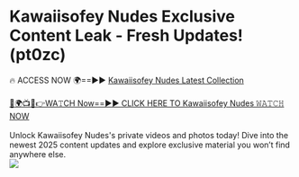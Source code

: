 # Kawaiisofey Nudes Exclusive Content Leak - Fresh Updates! (pt0zc)

🔥 ACCESS NOW 🌍==►► <a href="https://tinyurl.com/kvy9nzfs" rel="nofollow">Kawaiisofey Nudes Latest Collection</a>
<br><br>
[🔴🌍📺📱👉WA𝚃CH Now==►► CLICK HERE TO Kawaiisofey Nudes 𝚆𝙰𝚃𝙲𝙷 NOW](https://tinyurl.com/kvy9nzfs)
<br><br>
Unlock Kawaiisofey Nudes's private videos and photos today! Dive into the newest 2025 content updates and explore exclusive material you won’t find anywhere else.
<br>
<a href="https://tinyurl.com/kvy9nzfs" rel="nofollow" data-target="animated-image.originalLink"><img src="https://camo.githubusercontent.com/8a4f000d20f83aca3bf7ec5f350d767afa0574a8a352519fd8cfa583a6f93a33/68747470733a2f2f692e696d6775722e636f6d2f644a486b345a712e676966" data-canonical-src="https://i.imgur.com/dJHk4Zq.gif" style="max-width: 100%; display: inline-block;" data-target="animated-image.originalImage"></a>
<br>
